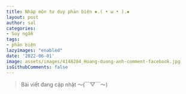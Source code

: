 ```yaml
---
title: Nhập môn tư duy phản biện ✺◟( • ω • )◞✺
layout: post
author: sal
categories:
- Suy ngẫm
tags:
- phản biện
lazyimages: "enabled"
date: '2022-06-01'
image: assets/images/4148284_Hoang-duong-anh-comment-facebook.jpg
isGithubComments: false
---
```


> Bài viết đang cập nhật  〜(￣▽￣〜)
